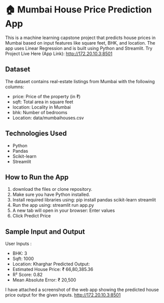 # 🏠 Mumbai House Price Prediction App
This is a machine learning capstone project that predicts house prices in Mumbai based on input features like square feet, BHK, and location. The app uses Linear Regression and is built using Python and Streamlit.
Try Project Live Here (App Link): http://172.20.10.3:8501

## Dataset
The dataset contains real-estate listings from Mumbai with the following columns:
- price: Price of the property (in ₹)
- sqft: Total area in square feet
- location: Locality in Mumbai
- bhk: Number of bedrooms
- Location: data/mumbaihouses.csv

## Technologies Used
- Python
- Pandas
- Scikit-learn
- Streamlit

## How to Run the App
1. download the files or clone repository.
2. Make sure you have Python installed.
3. Install required libraries using:
   pip install pandas scikit-learn streamlit
4. Run the app using:
   streamlit run app.py  
5. A new tab will open in your browser: Enter values
6. Click Predict Price 

## Sample Input and Output
User Inputs :
- BHK: 3  
- Sqft: 1000  
- Location: Kharghar
Predicted Output:
- Estimated House Price: ₹ 66,80,385.36  
- R² Score: 0.82  
- Mean Absolute Error: ₹ 20,500

I have attached a screenshot of the web app showing the predicted house price output for the given inputs.
http://172.20.10.3:8501
